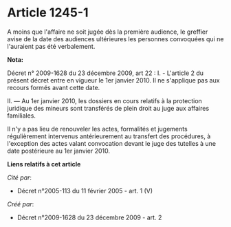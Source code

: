 # Article 1245-1

A moins que l'affaire ne soit jugée dès la première audience, le greffier avise de la date des audiences ultérieures les
personnes convoquées qui ne l'auraient pas été verbalement.

**Nota:**

Décret n° 2009-1628 du 23 décembre 2009, art 22 : I. - L'article 2 du présent décret entre en vigueur le 1er janvier 2010. Il
ne s'applique pas aux recours formés avant cette date.

II. ― Au 1er janvier 2010, les dossiers en cours relatifs à la protection juridique des mineurs sont transférés de plein
droit au juge aux affaires familiales.

Il n'y a pas lieu de renouveler les actes, formalités et jugements régulièrement intervenus antérieurement au transfert des
procédures, à l'exception des actes valant convocation devant le juge des tutelles à une date postérieure au 1er janvier
2010.

**Liens relatifs à cet article**

_Cité par_:

  - Décret n°2005-113 du 11 février 2005 - art. 1 (V)

_Créé par_:

  - Décret n°2009-1628 du 23 décembre 2009 - art. 2
